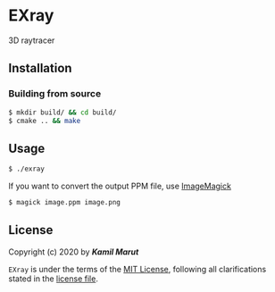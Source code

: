 # EXray
3D raytracer

## Installation

### Building from source

```bash
$ mkdir build/ && cd build/
$ cmake .. && make
```

## Usage

```bash
$ ./exray
```

If you want to convert the output PPM file, use [ImageMagick](https://imagemagick.org/index.php)
```bash
$ magick image.ppm image.png
```

## License

Copyright (c) 2020 by ***Kamil Marut***

`EXray` is under the terms of the [MIT License](https://www.tldrlegal.com/l/mit), following all clarifications stated in the [license file](LICENSE).